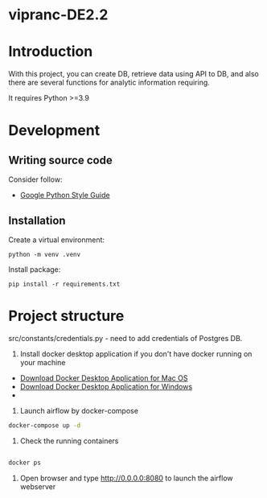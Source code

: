 # vipranc-DE2.2

# Introduction

With this project, you can create DB, retrieve data using API to DB, and also there are several functions for analytic information requiring. 

It requires Python >=3.9

# Development

## Writing source code

Consider follow:
* [Google Python Style Guide](https://google.github.io/styleguide/pyguide.html)

## Installation

Create a virtual environment:

    python -m venv .venv

Install package:

    pip install -r requirements.txt

# Project structure


src/constants/credentials.py - need to add credentials of Postgres DB.

1. Install docker desktop application if you don't have docker running on your machine
- [Download Docker Desktop Application for Mac OS](https://hub.docker.com/editions/community/docker-ce-desktop-mac)
- [Download Docker Desktop Application for Windows](https://hub.docker.com/editions/community/docker-ce-desktop-windows)
- 
1. Launch airflow by docker-compose
```bash
docker-compose up -d
```
1. Check the running containers
```bash

docker ps
```
1. Open browser and type http://0.0.0.0:8080 to launch the airflow webserver
